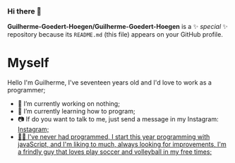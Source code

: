 ### Hi there 👋


**Guilherme-Goedert-Hoegen/Guilherme-Goedert-Hoegen** is a ✨ _special_ ✨ repository because its `README.md` (this file) appears on your GitHub profile.

<h1> Myself </h1>

 Hello I'm Guilherme, I've seventeen years old and I'd love to work as a programmer;
 
- 🔭 I’m currently working on nothing;
- 🌱 I’m currently learning how to program;
- 📷 If do you want to talk to me, just send a message in my Instagram: <a href = 'https://www.instagram.com/guihoegen/'> Instagram;
- 🙋‍♂️ I've never had programmed, I start this year programming with javaScript, and I'm liking to much, always looking for improvements, I'm a frindly guy that loves play soccer and volleyball in my free times;



